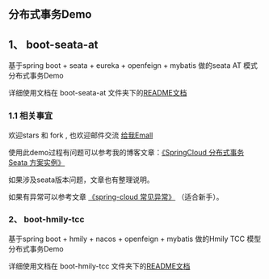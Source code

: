 ## 分布式事务Demo

## 1、 boot-seata-at

基于spring boot + seata + eureka + openfeign + mybatis 做的seata AT 模式分布式事务Demo

详细使用文档在 boot-seata-at 文件夹下的[README文档](https://github.com/small-rose/distributed-transaction/tree/main/boot-seata-at)

### 1.1 相关事宜

欢迎stars 和 fork , 也欢迎邮件交流 <a href="http://mail.qq.com/cgi-bin/qm_share?t=qm_mailme&email=ssHf097en8Ddwdfyw8Oc0d3f"> 给我Emall </a>

使用此demo过程有问题可以参考我的博客文章：[《SpringCloud 分布式事务 Seata 方案实例》](https://notes.zhangxiaocai.cn/posts/ea07db80.html)

如果涉及seata版本问题，文章也有整理说明。

如果有异常可以参考文章 [《spring-cloud 常见异常》](https://notes.zhangxiaocai.cn/posts/1618e871.html) （适合新手）。

### 2、 boot-hmily-tcc

基于spring boot + hmily + nacos + openfeign + mybatis 做的Hmily TCC 模型分布式事务Demo

详细使用文档在 boot-hmily-tcc 文件夹下的[README文档](https://github.com/small-rose/distributed-transaction/tree/main/boot-hmily-tcc)



